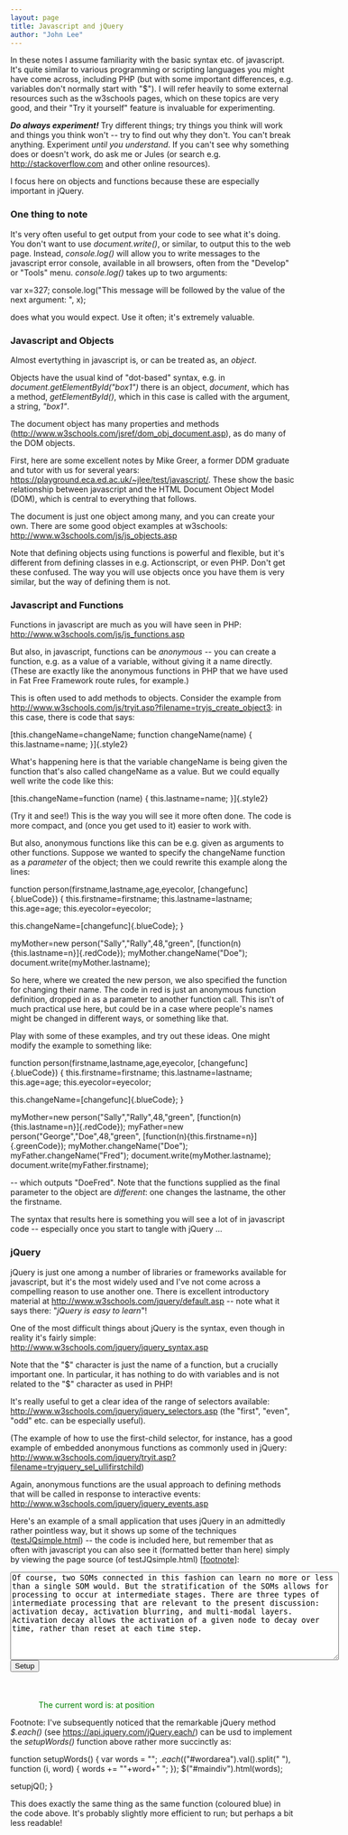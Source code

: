 ```yaml
---
layout: page
title: Javascript and jQuery
author: "John Lee"
---
```


In these notes I assume familiarity with the basic syntax etc. of
javascript. It's quite similar to various programming or scripting
languages you might have come across, including PHP (but with some
important differences, e.g. variables don't normally start with
"\$"). I will refer heavily to some external resources such as the
w3schools pages, which on these topics are very good, and their "Try it
yourself" feature is invaluable for experimenting.

**_Do always experiment!_** Try different things; try things you think
will work and things you think won't -- try to find out why they
don't. You can't break anything. Experiment _until you understand_. If
you can't see why something does or doesn't work, do ask me or Jules
(or search e.g. <http://stackoverflow.com> and other online resources).

I focus here on objects and functions because these are especially
important in jQuery.

### One thing to note

It's very often useful to get output from your code to see what it's
doing. You don't want to use _document.write()_, or similar, to output
this to the web page. Instead, _console.log()_ will allow you to write
messages to the javascript error console, available in all browsers,
often from the "Develop" or "Tools" menu. _console.log()_ takes up
to two arguments:

var x=327;
console.log("This message will be followed by the value of the next
argument: ", x);

does what you would expect. Use it often; it's extremely valuable.

### Javascript and Objects

Almost evertything in javascript is, or can be treated as, an _object_.

Objects have the usual kind of "dot-based" syntax, e.g. in
_document.getElementById("box1")_ there is an object, _document_,
which has a method, _getElementById()_, which in this case is called
with the argument, a string, _"box1"_.

The document object has many properties and methods
(<http://www.w3schools.com/jsref/dom_obj_document.asp>), as do many of
the DOM objects.

First, here are some excellent notes by Mike Greer, a former DDM
graduate and tutor with us for several years:
<https://playground.eca.ed.ac.uk/~jlee/test/javascript/>. These show the
basic relationship between javascript and the HTML Document Object Model
(DOM), which is central to everything that follows.

The document is just one object among many, and you can create your own.
There are some good object examples at w3schools:
<http://www.w3schools.com/js/js_objects.asp>

Note that defining objects using functions is powerful and flexible, but
it's different from defining classes in e.g. Actionscript, or even PHP.
Don't get these confused. The way you will use objects once you have
them is very similar, but the way of defining them is not.

### Javascript and Functions

Functions in javascript are much as you will have seen in PHP:
<http://www.w3schools.com/js/js_functions.asp>

But also, in javascript, functions can be _anonymous_ -- you can create
a function, e.g. as a value of a variable, without giving it a name
directly. (These are exactly like the anonymous functions in PHP that we
have used in Fat Free Framework route rules, for example.)

This is often used to add methods to objects. Consider the example from
<http://www.w3schools.com/js/tryit.asp?filename=tryjs_create_object3>:
in this case, there is code that says:

[this.changeName=changeName;
function changeName(name)
{
this.lastname=name;
}]{.style2}

What's happening here is that the variable changeName is being given
the function that's also called changeName as a value. But we could
equally well write the code like this:

[this.changeName=function (name)
{
this.lastname=name;
}]{.style2}

(Try it and see!) This is the way you will see it more often done. The
code is more compact, and (once you get used to it) easier to work with.

But also, anonymous functions like this can be e.g. given as arguments
to other functions. Suppose we wanted to specify the changeName function
as a _parameter_ of the object; then we could rewrite this example along
the lines:

function person(firstname,lastname,age,eyecolor,
[changefunc]{.blueCode})
{
this.firstname=firstname;
this.lastname=lastname;
this.age=age;
this.eyecolor=eyecolor;

this.changeName=[changefunc]{.blueCode};
}

myMother=new person("Sally","Rally",48,"green",
[function(n){this.lastname=n}]{.redCode});
myMother.changeName("Doe");
document.write(myMother.lastname);

So here, where we created the new person, we also specified the function
for changing their name. The code in red is just an anonymous function
definition, dropped in as a parameter to another function call. This
isn't of much practical use here, but could be in a case where
people's names might be changed in different ways, or something like
that.

Play with some of these examples, and try out these ideas. One might
modify the example to something like:

function person(firstname,lastname,age,eyecolor,
[changefunc]{.blueCode})
{
this.firstname=firstname;
this.lastname=lastname;
this.age=age;
this.eyecolor=eyecolor;

this.changeName=[changefunc]{.blueCode};
}

myMother=new person("Sally","Rally",48,"green",
[function(n){this.lastname=n}]{.redCode});
myFather=new person("George","Doe",48,"green",
[function(n){this.firstname=n}]{.greenCode});
myMother.changeName("Doe");
myFather.changeName("Fred");
document.write(myMother.lastname);
document.write(myFather.firstname);

-- which outputs "DoeFred". Note that the functions supplied as the
final parameter to the object are _different_: one changes the lastname,
the other the firstname.

The syntax that results here is something you will see a lot of in
javascript code -- especially once you start to tangle with jQuery ...

### jQuery

jQuery is just one among a number of libraries or frameworks available
for javascript, but it's the most widely used and I've not come across
a compelling reason to use another one. There is excellent introductory
material at <http://www.w3schools.com/jquery/default.asp> -- note what
it says there: "_jQuery is easy to learn_"!

One of the most difficult things about jQuery is the syntax, even though
in reality it's fairly simple:
<http://www.w3schools.com/jquery/jquery_syntax.asp>

Note that the "$" character is just the name of a function, but a
crucially important one. In particular, it has nothing to do with
variables and is not related to the "$" character as used in PHP!

It's really useful to get a clear idea of the range of selectors
available: <http://www.w3schools.com/jquery/jquery_selectors.asp> (the
"first", "even", "odd" etc. can be especially useful).

(The example of how to use the first-child selector, for instance, has a
good example of embedded anonymous functions as commonly used in jQuery:
<http://www.w3schools.com/jquery/tryit.asp?filename=tryjquery_sel_ullifirstchild>)

Again, anonymous functions are the usual approach to defining methods
that will be called in response to interactive events:
<http://www.w3schools.com/jquery/jquery_events.asp>

Here's an example of a small application that uses jQuery in an
admittedly rather pointless way, but it shows up some of the techniques
([testJQsimple.html](testJQsimple.html)) -- the code is included here,
but remember that as often with javascript you can also see it
(formatted better than here) simply by viewing the page source (of
testJQsimple.html) [[footnote](#footnote)]:

<script
src="https://ajax.googleapis.com/ajax/libs/jquery/1.8.3/jquery.min.js">
// A silly example that displays some text such that the mouse running
over the text causes words to change colour
// and displays in another div the current word and its position in the
text. Styling is minimal.
</script>

<style>
#maindiv {
color: blue;
}

#div2 {
margin-top: 50px;
margin-left: 50px;
color: green
}

#wddiv, #posdiv {
color: red;
}
</style>

<script>

function setupWords() {
var words = $("#wordarea").val(); // Gets the value (text content)
of the textarea

// Here we split the string of words up into an array of individual
words
var wordsArray = words.split(" ");

// Throw away the words, because we're going to rebuild this string
with some added HTML
words = "";

// Loop through the array of words ...
for (var i=0; i < wordsArray.length; i++ ) {
// put span tag around each word, including a unique id and class
'word'
wordsArray[i] = "<span class='word'
id='wd"+i+"'>"+wordsArray[i]+"</span>";
// and now stick these back together into a single string again
words = words+wordsArray[i]+" ";
}

// Show the resulting HTML string on the error console, just as a
diagnostic
console.log("words is ", words);

[ // Note this is exactly equivalent to:
document.getElementById("maindiv").innerHTML=words;
$("#maindiv").html(words);

setupjQ();
}]{.blueCode}

function setupjQ() {
$(".word").mouseenter(function(){ // what to do if the mouse enters
one of the span elements (class is word)
$(this).css("color","red"); // turn this element, that the mouse
has entered, red
$("#wddiv").html($(this).html()); // put the innerHTML of this
element (a word) into wddiv
// Get the id attribute of this element (e.g. "wd27"), take off the
first two characters ("wd"),
// then put the remainder (e.g. "27") into the innerHTML of posdiv
$("#posdiv").html($(this).attr("id").substring(2));
$("#div2").show(); // show div2 element
});

$(".word").mouseleave(function(){ // what to do when the mouse leaves
the span element
$(this).css("color","blue");
$("#div2").hide();
});
}

$(document).ready(function(){
$("#div2").hide(); // hide div2 element as soon as document is ready
(on page load)
});
</script>

<!DOCTYPE html>
<html>
<head>
</head>
<body>
<div id="maindiv">
<!-- Textarea containing arbitrary text; the user can paste something
else into this textarea if they want -->
<textarea rows="10" cols="70" id="wordarea">
Of course, two SOMs connected in this fashion can learn no more or less
than a single SOM would. But the stratification of the SOMs allows for
processing to occur at intermediate stages. There are three types of
intermediate processing that are relevant to the present discussion:
activation decay, activation blurring, and multi-modal layers.
Activation decay allows the activation of a given node to decay over
time, rather than reset at each time step.
</textarea>
<br />
<input type=button onclick="setupWords()" value="Setup"> <!--
Button that will call setupWords() when clicked -->
</div>
<!-- div that will be hidden except when the mouse is over a word in
the text -->
<div id="div2">The current word is: <span id="wddiv"></span>
at position <span id="posdiv"></span></div>
</body>
</html>

Footnote: I've subsequently noticed that the remarkable
jQuery method _\$.each()_ (see <https://api.jquery.com/jQuery.each/>)
can be usd to implement the _setupWords()_ function above rather more
succinctly as:

function setupWords() {
var words = "";
$.each($("#wordarea").val().split(" "), function (i, word) {
words += "<span class='word' id='wd"+i+"'>"+word+"</span>
";
});
\$("#maindiv").html(words);

setupjQ();
}

This does exactly the same thing as the same function (coloured blue) in
the code above. It's probably slightly more efficient to run; but
perhaps a bit less readable!
